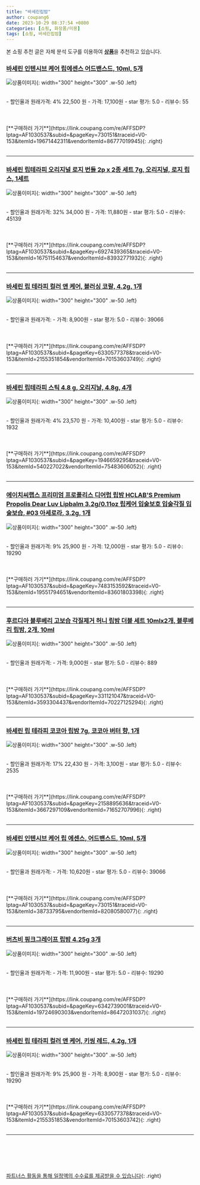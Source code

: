 ```yaml
---
title: "바세린립밤"
author: coupang6
date: 2023-10-29 08:37:54 +0800
categories: [쇼핑, 화장품/미용]
tags: [쇼핑, 바세린립밤]
---
```


본 쇼핑 추천 글은 자체 분석 도구를 이용하여 [**상품**](https://link.coupang.com/a/bao1ui)을 추천하고 있습니다.

### [바세린 인텐시브 케어 립에센스 어드밴스드, 10ml, 5개](https://link.coupang.com/re/AFFSDP?lptag=AF1030537&subid=&pageKey=730151&traceid=V0-153&itemId=19671442311&vendorItemId=86777019945)

![상품이미지](https://thumbnail10.coupangcdn.com/thumbnails/remote/230x230ex/image/vendor_inventory/a7da/40ff1ce581e519d33f6495ed6113cb6895fbaf157c593ab67a76e18d02fe.jpg){: width="300" height="300" .w-50 .left}


<br>
- 할인율과 원래가격: 4%  22,500   원
- 가격: 17,100원
- star 평가: 5.0
- 리뷰수: 55
<br>
<br>
<br>
<br>
[**구매하러 가기**](https://link.coupang.com/re/AFFSDP?lptag=AF1030537&subid=&pageKey=730151&traceid=V0-153&itemId=19671442311&vendorItemId=86777019945){: .right}
<br>
<br>

---

### [바세린 립테라피 오리지널 로지 번들 2p x 2종 세트 7g, 오리지널, 로지 립스, 1세트](https://link.coupang.com/re/AFFSDP?lptag=AF1030537&subid=&pageKey=6927439365&traceid=V0-153&itemId=16751154637&vendorItemId=83932771932)

![상품이미지](https://thumbnail9.coupangcdn.com/thumbnails/remote/230x230ex/image/retail/images/2022/11/17/11/5/18d156a8-7a40-418d-b6c0-d688b95a01a5.png){: width="300" height="300" .w-50 .left}


<br>
- 할인율과 원래가격: 32%  34,000   원
- 가격: 11,880원
- star 평가: 5.0
- 리뷰수: 45139
<br>
<br>
<br>
<br>
[**구매하러 가기**](https://link.coupang.com/re/AFFSDP?lptag=AF1030537&subid=&pageKey=6927439365&traceid=V0-153&itemId=16751154637&vendorItemId=83932771932){: .right}
<br>
<br>

---

### [바세린 립 테라피 컬러 앤 케어, 블러싱 코랄, 4.2g, 1개](https://link.coupang.com/re/AFFSDP?lptag=AF1030537&subid=&pageKey=6330577378&traceid=V0-153&itemId=2155351854&vendorItemId=70153603749)

![상품이미지](https://thumbnail9.coupangcdn.com/thumbnails/remote/230x230ex/image/retail/images/1227408360303852-f3e12c50-0ca0-4365-93c1-2f0e81139788.jpg){: width="300" height="300" .w-50 .left}


<br>
- 할인율과 원래가격: 
- 가격: 8,900원
- star 평가: 5.0
- 리뷰수: 39066
<br>
<br>
<br>
<br>
[**구매하러 가기**](https://link.coupang.com/re/AFFSDP?lptag=AF1030537&subid=&pageKey=6330577378&traceid=V0-153&itemId=2155351854&vendorItemId=70153603749){: .right}
<br>
<br>

---

### [바세린 립테라피 스틱 4.8 g, 오리지날, 4.8g, 4개](https://link.coupang.com/re/AFFSDP?lptag=AF1030537&subid=&pageKey=1946659295&traceid=V0-153&itemId=540227022&vendorItemId=75483606052)

![상품이미지](https://thumbnail6.coupangcdn.com/thumbnails/remote/230x230ex/image/vendor_inventory/045b/773bd76a3572cb02b069d8529ba573940a2938305f22063a83cd55fea501.jpg){: width="300" height="300" .w-50 .left}


<br>
- 할인율과 원래가격: 4%  23,570   원
- 가격: 10,400원
- star 평가: 5.0
- 리뷰수: 1932
<br>
<br>
<br>
<br>
[**구매하러 가기**](https://link.coupang.com/re/AFFSDP?lptag=AF1030537&subid=&pageKey=1946659295&traceid=V0-153&itemId=540227022&vendorItemId=75483606052){: .right}
<br>
<br>

---

### [에이치씨랩스 프리미엄 프로폴리스 디어럽 립밤 HCLAB'S Premium Propolis Dear Luv Lipbalm 3.2g/0.11oz 립케어 입술보호 입술각질 입술보습, #03 아세로라, 3.2g, 1개](https://link.coupang.com/re/AFFSDP?lptag=AF1030537&subid=&pageKey=7483153592&traceid=V0-153&itemId=19551794651&vendorItemId=83601803398)

![상품이미지](https://thumbnail10.coupangcdn.com/thumbnails/remote/230x230ex/image/vendor_inventory/7d60/b20e2105d146ae8d0e8a3449219022da1e326c5f2bb5e8a71dbd0e1bfc17.jpg){: width="300" height="300" .w-50 .left}


<br>
- 할인율과 원래가격: 9%  25,900   원
- 가격: 12,000원
- star 평가: 5.0
- 리뷰수: 19290
<br>
<br>
<br>
<br>
[**구매하러 가기**](https://link.coupang.com/re/AFFSDP?lptag=AF1030537&subid=&pageKey=7483153592&traceid=V0-153&itemId=19551794651&vendorItemId=83601803398){: .right}
<br>
<br>

---

### [후르디아 블루베리 고보습 각질제거 허니 립밤 더블 세트 10mlx2개, 블루베리 립밤, 2개, 10ml](https://link.coupang.com/re/AFFSDP?lptag=AF1030537&subid=&pageKey=331121047&traceid=V0-153&itemId=3593304437&vendorItemId=70227125294)

![상품이미지](https://thumbnail9.coupangcdn.com/thumbnails/remote/230x230ex/image/vendor_inventory/cc65/5ccf620d2b93a5434401755a31c2c451a69bd32135cb3b2a3aa215e7948b.jpg){: width="300" height="300" .w-50 .left}


<br>
- 할인율과 원래가격: 
- 가격: 9,000원
- star 평가: 5.0
- 리뷰수: 889
<br>
<br>
<br>
<br>
[**구매하러 가기**](https://link.coupang.com/re/AFFSDP?lptag=AF1030537&subid=&pageKey=331121047&traceid=V0-153&itemId=3593304437&vendorItemId=70227125294){: .right}
<br>
<br>

---

### [바세린 립 테라피 코코아 립밤 7g, 코코아 버터 향, 1개](https://link.coupang.com/re/AFFSDP?lptag=AF1030537&subid=&pageKey=2158895636&traceid=V0-153&itemId=3667297109&vendorItemId=71652707996)

![상품이미지](https://thumbnail9.coupangcdn.com/thumbnails/remote/230x230ex/image/retail/images/3659120145936114-5b025f7a-f453-4415-a257-0b10bcda1a7c.jpg){: width="300" height="300" .w-50 .left}


<br>
- 할인율과 원래가격: 17%  22,430   원
- 가격: 3,100원
- star 평가: 5.0
- 리뷰수: 2535
<br>
<br>
<br>
<br>
[**구매하러 가기**](https://link.coupang.com/re/AFFSDP?lptag=AF1030537&subid=&pageKey=2158895636&traceid=V0-153&itemId=3667297109&vendorItemId=71652707996){: .right}
<br>
<br>

---

### [바세린 인텐시브 케어 립 에센스, 어드밴스드, 10ml, 5개](https://link.coupang.com/re/AFFSDP?lptag=AF1030537&subid=&pageKey=730151&traceid=V0-153&itemId=38733795&vendorItemId=82080580077)

![상품이미지](https://thumbnail8.coupangcdn.com/thumbnails/remote/230x230ex/image/vendor_inventory/e664/b18ef07557a63fd4da68584a919899dd1399e78d49ab1006f182e177eee4.jpg){: width="300" height="300" .w-50 .left}


<br>
- 할인율과 원래가격: 
- 가격: 10,620원
- star 평가: 5.0
- 리뷰수: 39066
<br>
<br>
<br>
<br>
[**구매하러 가기**](https://link.coupang.com/re/AFFSDP?lptag=AF1030537&subid=&pageKey=730151&traceid=V0-153&itemId=38733795&vendorItemId=82080580077){: .right}
<br>
<br>

---

### [버츠비 핑크그레이프 립밤 4.25g 3개](https://link.coupang.com/re/AFFSDP?lptag=AF1030537&subid=&pageKey=6342739001&traceid=V0-153&itemId=19724690303&vendorItemId=86472031037)

![상품이미지](https://thumbnail10.coupangcdn.com/thumbnails/remote/230x230ex/image/vendor_inventory/6817/4b4859203b2e2dd860d8080bae1ee72c5e615f7146562d2f44cbc7f3be75.jpg){: width="300" height="300" .w-50 .left}


<br>
- 할인율과 원래가격: 
- 가격: 11,900원
- star 평가: 5.0
- 리뷰수: 19290
<br>
<br>
<br>
<br>
[**구매하러 가기**](https://link.coupang.com/re/AFFSDP?lptag=AF1030537&subid=&pageKey=6342739001&traceid=V0-153&itemId=19724690303&vendorItemId=86472031037){: .right}
<br>
<br>

---

### [바세린 립 테라피 컬러 앤 케어, 키씽 레드, 4.2g, 1개](https://link.coupang.com/re/AFFSDP?lptag=AF1030537&subid=&pageKey=6330577378&traceid=V0-153&itemId=2155351853&vendorItemId=70153603742)

![상품이미지](https://thumbnail10.coupangcdn.com/thumbnails/remote/230x230ex/image/retail/images/2020/01/13/18/6/b0fe7268-e542-4207-92d3-649ba0a1a5f4.jpg){: width="300" height="300" .w-50 .left}


<br>
- 할인율과 원래가격: 9%  25,900   원
- 가격: 8,900원
- star 평가: 5.0
- 리뷰수: 19290
<br>
<br>
<br>
<br>
[**구매하러 가기**](https://link.coupang.com/re/AFFSDP?lptag=AF1030537&subid=&pageKey=6330577378&traceid=V0-153&itemId=2155351853&vendorItemId=70153603742){: .right}
<br>
<br>

---
<br><br><br><br><br> [파트너스 활동을 통해 일정액의 수수료를 제공받을 수 있습니다](https://link.coupang.com/a/bao1ui){: .right}